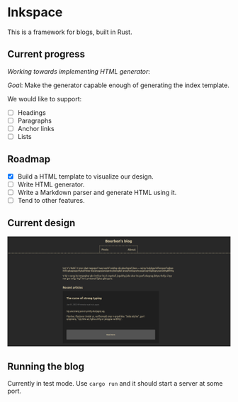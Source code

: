 # Inkspace
This is a framework for blogs, built in Rust. 

## Current progress
*Working towards implementing HTML generator*:

*Goal*: Make the generator capable enough of generating the index template.

We would like to support: 
- [ ] Headings
- [ ] Paragraphs
- [ ] Anchor links
- [ ] Lists  

## Roadmap
- [x] Build a HTML template to visualize our design.
- [ ] Write HTML generator.
- [ ] Write a Markdown parser and generate HTML using it.
- [ ] Tend to other features.

## Current design
![Some](./design.png)

## Running the blog
Currently in test mode. Use `cargo run` and it should start a server at 
some port.
